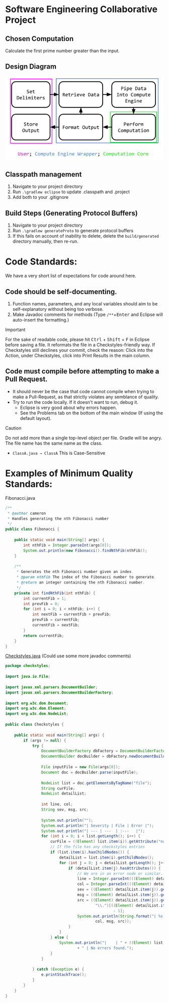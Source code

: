 # Software Engineering Collaborative Project

## Chosen Computation
Calculate the first prime number greater than the input.
## Design Diagram
<picture>
  <source media="(prefers-color-scheme: dark)" srcset="Systems%20Diagram%20(Dark).png">
  <img alt="Shows the system design diagram." src="Systems%20Diagram%20(Light).png">
</picture>

## Classpath management
1. Navigate to your project directory
2. Run `.\gradlew eclipse` to update .classpath and .project
3. Add both to your .gitignore

## Build Steps (Generating Protocol Buffers)
1. Navigate to your project directory
2. Run `.\gradlew generateProto` to generate protocol buffers
3. If this fails on account of inability to delete, delete the `build/generated` directory manually, then re-run.

# Code Standards:
We have a very short list of expectations for code around here.
## Code should be self-documenting.
1. Function names, parameters, and any local variables should aim to be self-explanatory without being too verbose.
2. Make Javadoc comments for methods (Type `/**`+<kbd>Enter</kbd> and Eclipse will auto-insert the formatting.)
> [!IMPORTANT]
> For the sake of readable code, please hit <kbd>Ctrl</kbd> + <kbd>Shift</kbd> + <kbd>F</kbd> in Eclipse before saving a file. It reformats the file in a Checkstyles-friendly way.
> If Checkstyles still declines your commit, check the reason: Click into the Action, under Checkstyles, click into Print Results in the main column.
## Code must compile before attempting to make a Pull Request.
- It should never be the case that code cannot compile when trying to make a Pull-Request, as that strictly violates any semblance of quality.
- Try to run the code locally. If it doesn't want to run, debug it.
  - Eclipse is very good about why errors happen.
  - See the Problems tab on the bottom of the main window (If using the default layout).
> [!CAUTION]
> Do not add more than a single top-level object per file. Gradle will be angry.
> The file name has the same name as the class.
> - `ClassA.java → ClassA`
> This is Case-Sensitive

# Examples of Minimum Quality Standards:
Fibonacci.java
```java
/**
 * @author cameron
 * Handles generating the nth Fibonacci number
 */
public class Fibonacci {

	public static void main(String[] args) {
		int nthFib = Integer.parseInt(args[0]);
		System.out.println(new Fibonacci().findNthFib(nthFib));
	}

	/**
	 * Generates the nth Fibonacci number given an index.
	 * @param nthFib The index of the Fibonacci number to generate.
	 * @return an integer containing the nth Fibonacci number.
	 */
	private int findNthFib(int nthFib) {
		int currentFib = 1;
		int prevFib = 0;
		for (int i = 0; i < nthFib; i++) {
			int nextFib = currentFib + prevFib;
			prevFib = currentFib;
			currentFib = nextFib;
		}
		return currentFib;
	}
}

```
[Checkstyles.java](https://github.com/Mario64iscool2/SE-Collab-Project/blob/main/src/checkstyles/Checkstyles.java) (Could use some more javadoc comments)
```java
package checkstyles;

import java.io.File;

import javax.xml.parsers.DocumentBuilder;
import javax.xml.parsers.DocumentBuilderFactory;

import org.w3c.dom.Document;
import org.w3c.dom.Element;
import org.w3c.dom.NodeList;

public class Checkstyles {

	public static void main(String[] args) {
		if (args != null) {
			try {
				DocumentBuilderFactory dbFactory = DocumentBuilderFactory.newInstance();
				DocumentBuilder docBuilder = dbFactory.newDocumentBuilder();

				File inputFile = new File(args[0]);
				Document doc = docBuilder.parse(inputFile);

				NodeList list = doc.getElementsByTagName("file");
				String curFile;
				NodeList detailList;

				int line, col;
				String sev, msg, src;

				System.out.println("");
				System.out.println("| Severity | File | Error |");
				System.out.println("| --- | ---  | :---   |");
				for (int i = 0; i < list.getLength(); i++) {
					curFile = ((Element) list.item(i)).getAttribute("name").split("/./")[1];
					// If the file has any checkstyles entries
					if (list.item(i).hasChildNodes()) {
						detailList = list.item(i).getChildNodes();
						for (int j = 0; j < detailList.getLength(); j++) {
							if (detailList.item(j).hasAttributes()) {
								// We are in an error node or similar.
								line = Integer.parseInt(((Element) detailList.item(j)).getAttribute("line"));
								col = Integer.parseInt(((Element) detailList.item(j)).getAttribute("column"));
								sev = ((Element) detailList.item(j)).getAttribute("severity");
								msg = ((Element) detailList.item(j)).getAttribute("message");
								src = ((Element) detailList.item(j)).getAttribute("source").split(
										"\\.")[((Element) detailList.item(j)).getAttribute("source").split("\\.").length
												- 1];
								System.out.println(String.format("| %s | %s | [%d,%d] %s <%s> |", sev, curFile, line,
										col, msg, src));
							}
						}
					} else {
						System.out.println("|    | " + ((Element) list.item(i)).getAttribute("name").split("/./")[1]
								+ " | No errors found.");
					}
				}

			} catch (Exception e) {
				e.printStackTrace();
			}
		}
	}
}
```
